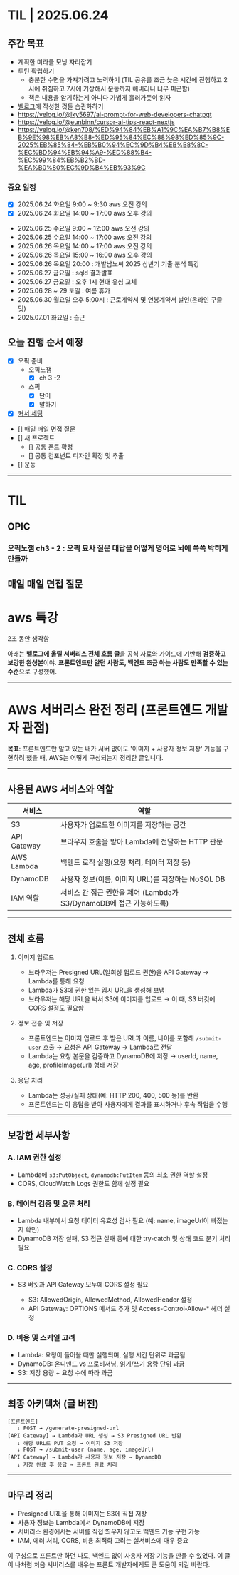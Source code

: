 # TIL | 2025.06.24

## 주간 목표

-   계획한 미라클 모닝 자리잡기
-   루틴 확립하기
    -   충분한 수면을 가져가려고 노력하기 (TIL 공유를 조금 늦은 시간에 진행하고 2시에 취침하고 7시에 기상해서 운동까지 해버리니 너무 피곤함)
    -   책은 내용을 암기하는게 아니다 가볍게 흘러가듯이 읽자
-   [벨로그](https://velog.io/@pigpgw/%EB%82%98%EC%9D%98-%EA%B0%9C%EB%B0%9C-%EC%84%B1%EC%9E%A5-%EC%A0%84%EB%9E%B5-%EC%83%9D%EA%B0%81%ED%95%98%EB%8A%94-%EA%B0%9C%EB%B0%9C%EC%9E%90%EB%A1%9C-%EB%82%98%EC%95%84%EA%B0%80%EA%B8%B0)에 작성한 것들 습관화하기
-   https://velog.io/@lky5697/ai-prompt-for-web-developers-chatpgt
-   https://velog.io/@eunbinn/cursor-ai-tips-react-nextjs
-   https://velog.io/@ken708/%ED%94%84%EB%A1%9C%EA%B7%B8%EB%9E%98%EB%A8%B8-%ED%95%84%EC%88%98%ED%85%9C-2025%EB%85%84-%EB%B0%94%EC%9D%B4%EB%B8%8C-%EC%BD%94%EB%94%A9-%ED%88%B4-%EC%99%84%EB%B2%BD-%EA%B0%80%EC%9D%B4%EB%93%9C

### 중요 일정

-   [x] 2025.06.24 화요일 9:00 ~ 9:30 aws 오전 강의
-   [x] 2025.06.24 화요일 14:00 ~ 17:00 aws 오후 강의
-   2025.06.25 수요일 9:00 ~ 12:00 aws 오전 강의
-   2025.06.25 수요일 14:00 ~ 17:00 aws 오전 강의
-   2025.06.26 목요일 14:00 ~ 17:00 aws 오전 강의
-   2025.06.26 목요일 15:00 ~ 16:00 aws 오후 강의
-   2025.06.26 목요일 20:00 : 개발남노씨 2025 상반기 기출 분석 특강
-   2025.06.27 금요일 : sqld 결과발표
-   2025.06.27 금요일 : 오후 1시 현대 유심 교체
-   2025.06.28 ~ 29 토일 : 여름 휴가
-   2025.06.30 월요일 오후 5:00시 : 근로계약서 및 연봉계약서 날인(온라인 구글 밋)
-   2025.07.01 화요일 : 출근

## 오늘 진행 순서 예정

-   [x] 오픽 준비
    -   오픽노잼
        -   [x] ch 3 -2
    -   스픽
        -   [x] 단어
        -   [x] 말하기
-   [x] [커서 세팅](https://velog.io/@eunbinn/cursor-ai-tips-react-nextjs)
-   [] 매일 매일 면접 질문
-   [] 새 프로젝트
    -   [] 공통 폰트 확정
    -   [] 공통 컴포넌트 디자인 확정 및 추출
-   [] 운동

---

# TIL

## OPIC

### 오픽노잼 ch3 - 2 : 오픽 묘사 질문 대답을 어떻게 영어로 뇌에 쏙쏙 박히게 만들까

## 매일 매일 면접 질문

# aws 특강

2초 동안 생각함

아래는 **벨로그에 올릴 서버리스 전체 흐름 글**을 공식 자료와 가이드에 기반해 **검증하고 보강한 완성본**이야. **프론트엔드만 알던 사람도, 백엔드 조금 아는 사람도 만족할 수 있는 수준**으로 구성했어.

---

# AWS 서버리스 완전 정리 (프론트엔드 개발자 관점)

**목표**: 프론트엔드만 알고 있는 내가 서버 없이도 '이미지 + 사용자 정보 저장' 기능을 구현하려 했을 때, AWS는 어떻게 구성되는지 정리한 글입니다.

---

## 사용된 AWS 서비스와 역할

| 서비스      | 역할                                                                |
| ----------- | ------------------------------------------------------------------- |
| S3          | 사용자가 업로드한 이미지를 저장하는 공간                            |
| API Gateway | 브라우저 호출을 받아 Lambda에 전달하는 HTTP 관문                    |
| AWS Lambda  | 백엔드 로직 실행(요청 처리, 데이터 저장 등)                         |
| DynamoDB    | 사용자 정보(이름, 이미지 URL)를 저장하는 NoSQL DB                   |
| IAM 역할    | 서비스 간 접근 권한을 제어 (Lambda가 S3/DynamoDB에 접근 가능하도록) |

---

## 전체 흐름

1. 이미지 업로드

    - 브라우저는 Presigned URL(일회성 업로드 권한)을 API Gateway → Lambda를 통해 요청
    - Lambda가 S3에 권한 있는 임시 URL을 생성해 보냄
    - 브라우저는 해당 URL을 써서 S3에 이미지를 업로드
      → 이 때, S3 버킷에 CORS 설정도 필요함

2. 정보 전송 및 저장

    - 프론트엔드는 이미지 업로드 후 받은 URL과 이름, 나이를 포함해 `/submit-user` 호출
      → 요청은 API Gateway → Lambda로 전달
    - Lambda는 요청 본문을 검증하고 DynamoDB에 저장
      → userId, name, age, profileImage(url) 형태 저장

3. 응답 처리

    - Lambda는 성공/실패 상태(예: HTTP 200, 400, 500 등)를 반환
    - 프론트엔드는 이 응답을 받아 사용자에게 결과를 표시하거나 후속 작업을 수행

---

## 보강한 세부사항

### A. IAM 권한 설정

-   Lambda에 `s3:PutObject`, `dynamodb:PutItem` 등의 최소 권한 역할 설정
-   CORS, CloudWatch Logs 권한도 함께 설정 필요

### B. 데이터 검증 및 오류 처리

-   Lambda 내부에서 요청 데이터 유효성 검사 필요 (예: name, imageUrl이 빠졌는지 확인)
-   DynamoDB 저장 실패, S3 접근 실패 등에 대한 try-catch 및 상태 코드 분기 처리 필요

### C. CORS 설정

-   S3 버킷과 API Gateway 모두에 CORS 설정 필요

    -   S3: AllowedOrigin, AllowedMethod, AllowedHeader 설정
    -   API Gateway: OPTIONS 메서드 추가 및 Access-Control-Allow-\* 헤더 설정

### D. 비용 및 스케일 고려

-   Lambda: 요청이 들어올 때만 실행되며, 실행 시간 단위로 과금됨
-   DynamoDB: 온디맨드 vs 프로비저닝, 읽기/쓰기 용량 단위 과금
-   S3: 저장 용량 + 요청 수에 따라 과금

---

## 최종 아키텍처 (글 버전)

```
[프론트엔드]
   ↓ POST → /generate-presigned-url
[API Gateway] → Lambda가 URL 생성 → S3 Presigned URL 반환
   ↓ 해당 URL로 PUT 요청 → 이미지 S3 저장
   ↓ POST → /submit-user (name, age, imageUrl)
[API Gateway] → Lambda가 사용자 정보 저장 → DynamoDB
   ↓ 저장 완료 후 응답 → 프론트 완료 처리
```

---

## 마무리 정리

-   Presigned URL을 통해 이미지는 S3에 직접 저장
-   사용자 정보는 Lambda에서 DynamoDB에 저장
-   서버리스 환경에서는 서버를 직접 띄우지 않고도 백엔드 기능 구현 가능
-   IAM, 에러 처리, CORS, 비용 최적화 고려는 실서비스에 매우 중요

이 구성으로 프론트만 하던 나도, 백엔드 없이 사용자 저장 기능을 만들 수 있었다.
이 글이 나처럼 처음 서버리스를 배우는 프론트 개발자에게도 큰 도움이 되길 바란다.
